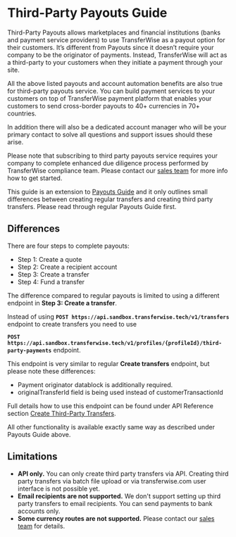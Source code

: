 # Third-Party Payouts Guide

Third-Party Payouts allows marketplaces and financial institutions (banks and payment service providers) to use TransferWise as a payout option for their customers.
It’s different from Payouts since it doesn’t require your company to be the originator of payments.
Instead, TransferWise will act as a third-party to your customers when they initiate a payment through your site.  

All the above listed payouts and account automation benefits are also true for third-party payouts service. You can build payment services to your customers on top of TransferWise payment platform that enables your customers to send cross-border payouts to 40+ currencies in 70+ countries.

In addition there will also be a dedicated account manager who will be your primary contact
to solve all questions and support issues should these arise.

Please note that subscribing to third party payouts service requires your company to complete enhanced due diligence process performed by TransferWise compliance team.
Please contact our [sales team](https://transferwise.com/gb/business/contact) for more info how to get started.

This guide is an extension to [Payouts Guide](#payouts-guide) and it only outlines small differences between creating regular transfers and creating third party transfers.
Please read through regular Payouts Guide first.  

## Differences

There are four steps to complete payouts: 

<ul>
  <li>Step 1: Create a quote</li>
  <li>Step 2: Create a recipient account</li>
  <li>Step 3: Create a transfer</li>
  <li>Step 4: Fund a transfer</li>
</ul>

The  difference compared to regular payouts is limited to using a different endpoint in **Step 3: Create a transfer**.

Instead of using  **`POST https://api.sandbox.transferwise.tech/v1/transfers`** endpoint to create transfers you need to use

**`POST https://api.sandbox.transferwise.tech/v1/profiles/{profileId}/third-party-payments`** endpoint.

This endpoint is very similar to regular **Create transfers** endpoint, but please note these differences:
<ul>
  <li>Payment originator datablock is additionally required.</li>
  <li>originalTransferId field is being used instead of customerTransactionId</li>
</ul>

Full details how to use this endpoint can be found under API Reference section [Create Third-Party Transfers](#transfers-create-third-party-transfers).

All other functionality is available exactly same way as described under Payouts Guide above.

## Limitations

* **API only.** You can only create third party transfers via API.  Creating third party transfers via batch file upload or via transferwise.com user interface is not possible yet.
* **Email recipients are not supported.** We don't support setting up third party transfers to email recipients. You can send payments to bank accounts only.
* **Some currency routes are not supported.** Please contact our [sales team](https://transferwise.com/gb/business/contact) for details.
